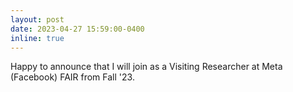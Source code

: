 ```yaml
---
layout: post
date: 2023-04-27 15:59:00-0400
inline: true
---
```


Happy to announce that I will join as a Visiting Researcher at Meta (Facebook) FAIR from Fall '23.

